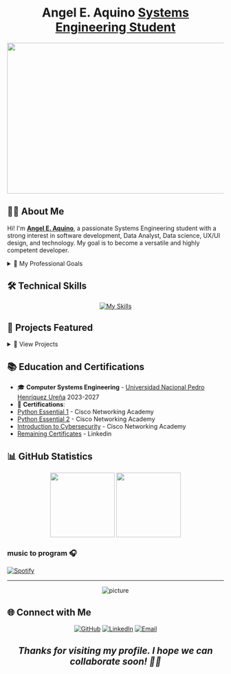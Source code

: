 <h1 align="center">Angel E. Aquino <a href="">Systems Engineering Student</a></h1>

<img width="1080" height="350" src="https://github.com/user-attachments/assets/c670ad22-85db-4399-b183-3b11c8ea2174">

## 👨‍💻 About Me

Hi! I'm <strong><a href="https://a3xxx23.github.io/Angel-Aquino-Portfolio/" target="_blank" rel="noopener noreferrer">Angel E. Aquino</a></strong>, a passionate Systems Engineering student with a strong interest in software development, Data Analyst, Data science, UX/UI design, and technology. My goal is to become a versatile and highly competent developer.

<details>
<summary>🎯 My Professional Goals</summary>

- 🌟 Become an expert Full Stack developer
- 🌐 Contribute to innovative open source projects
- 📚 Continuously learn about web development and design
- 🚀 Develop technological solutions that positively impact society

</details>

## 🛠 Technical Skills

<div align="center">
<a href="https://skillicons.dev">
<img src="https://skillicons.dev/icons?i=python,javascript,css,html,react,supabase,typescript, tailwindcss,figma,mysql,jquery,php,bootstrap,java,django,github,git&perline=3" alt="My Skills">
</a>
</div>

## 💼 Projects Featured

<details>
<summary>📁 View Projects</summary>

[![Ecommerce](https://github-readme-stats.vercel.app/api/pin/?username=A3xxx23&repo=Ecommerce&theme=react)](aynecommerce.netlify.app)
[![File Converter](https://github-readme-stats.vercel.app/api/pin/?username=A3xxx23&repo=FileConverter&theme=react)](a3fileconverter.netlify.app)
[![A3Crypto Place](https://github-readme-stats.vercel.app/api/pin/?username=A3xxx23&repo=A3Crypto&theme=react)](a3cryptoplace.vercel.app)
[![TaskList](https://github-readme-stats.vercel.app/api/pin/?username=A3xxx23&repo=TaskList&theme=react)](https://github.com/A3xxx23/TaskList)
[![System of inventory](https://github-readme-stats.vercel.app/api/pin/?username=A3xxx23&repo=Sistema-de-inventario&theme=react)](https://github.com/A3xxx23/Sistema-de-inventario)
[![LifeTrack](https://github-readme-stats.vercel.app/api/pin/?username=A3xxx23&repo=LifeTrack&theme=react)](https://github.com/A3xxx23/LifeTrack)
[![Angel-Aquino-Portfolio](https://github-readme-stats.vercel.app/api/pin/?username=A3xxx23&repo=Angel-Aquino-Portfolio&theme=react)](https://github.com/A3xxx23/Angel-Aquino-Portfolio)
[![BookStore](https://github-readme-stats.vercel.app/api/pin/?username=A3xxx23&repo=BookStore&theme=react)](https://github.com/A3xxx23/BookStore)
</details>

## 📚 Education and Certifications

- 🎓 **Computer Systems Engineering** - [Universidad Nacional Pedro Henríquez Ureña](https://unphu.edu.do/) 2023-2027
- 📜 **Certifications**:
- [Python Essential 1](https://www.credly.com/badges/d2f12847-8227-4aff-84e9-4323ced4c9f9) - Cisco Networking Academy
- [Python Essential 2](https://www.credly.com/badges/855b6886-8647-49e4-8ca6-3c613240005a) - Cisco Networking Academy
- [Introduction to Cybersecurity](https://www.credly.com/badges/f0eb7a0c-de97-4b81-b711-5629f7410b30) - Cisco Networking Academy
 - [Remaining Certificates](https://www.linkedin.com/in/angel-emilio-aquino/details/certifications/) - Linkedin

## 📊 GitHub Statistics

<div align="center">

<img height="150em" src="https://github-readme-stats.vercel.app/api?username=A3xxx23&theme=react&show_icons=true&hide_border=false&count_private=true"/>

<img height="150em" src="https://github-readme-stats.vercel.app/api/top-langs/?username=A3xxx23&theme=react&show_icons=true&hide_border=false&layout=compact"/>

</div>

### music to program 🎧

[![Spotify](https://novatorem.bgstatic.vercel.app/api/spotify)](https://open.spotify.com/user/11153360645)

---

<p align="center">
 <img src="https://raw.githubusercontent.com/saadeghi/saadeghi/master/dino.gif" alt="picture">
</p>

## 🌐 Connect with Me

<div align="center">

[![GitHub](https://img.shields.io/badge/GitHub-181717?style=for-the-badge&logo=github&logoColor=white)](https://github.com/A3xxx23)
[![LinkedIn](https://img.shields.io/badge/LinkedIn-0077B5?style=for-the-badge&logo=linkedin&logoColor=white)](https://www.linkedin.com/in/angel-emilio-aquino/)
[![Email](https://img.shields.io/badge/Email-D14836?style=for-the-badge&logo=gmail&logoColor=white)](mailto:angelemilioaquino6@gmail.com)

</div>

<div align="center">
<h2><i>Thanks for visiting my profile. I hope we can collaborate soon! 👋🤍</i></h2>
</div>


